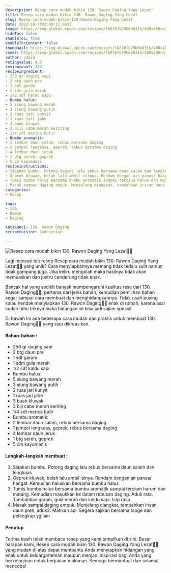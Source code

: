 ```yaml
---
description: Resep cara mudah bikin 130. Rawon Daging Yang Lezat"
title: Resep cara mudah bikin 130. Rawon Daging Yang Lezat
slug: Resep-cara-mudah-bikin-130-Rawon-Daging-Yang-Lezat
date: 2022-10-3T03:09:12.063Z
image: https://img-global.cpcdn.com/recipes/fb876fb29b6b031b/400x400cq70/photo.jpg
hideToc: false
enableToc: true
enableTocContent: false
thumbnail: https://img-global.cpcdn.com/recipes/fb876fb29b6b031b/400x400cq70/photo.jpg
cover: https://img-global.cpcdn.com/recipes/fb876fb29b6b031b/400x400cq70/photo.jpg
author: admin
ratingvalue: 4.8
reviewcount: 124
recipeingredient:
- 250 gr daging sapi
- 2 btg daun pre
- 1 sdt garam
- 1 sdm gula merah
- 1/2 sdt kaldu sapi
- Bumbu halus:
- 5 siung bawang merah
- 3 siung bawang putih
- 2 ruas jari kunyit
- 1 ruas jari jahe
- 3 buah kluwak
- 3 biji cabe merah keriting
- 1/4 sdt merica butir
- Bumbu aromatik:
- 2 lembar daun salam, rebus bersama daging
- 1 jempol lengkuas, geprek, rebus bersama daging
- 4 lembar daun jeruk
- 1 btg sereh, geprek
- 5 cm kayumanis
recipeinstructions:
- Siapkan bumbu. Potong daging lalu rebus bersama daun salam dan lengkuas
- Geprek kluwak, belah lalu ambil isinya. Rendam dengan air panas/ hangat. Kemudian haluskan bersama bumbu halus
- Tumis bumbu halus bersama bumbu aromatik sampai tercium harum dan matang. Kemudian masukkan ke dalam rebusan daging. Aduk rata. Tambahkan garam, gula merah dan kaldu sapi. Icip rasa
- Masak sampai daging empuk. Menjelang diangkat, tambahkan irisan daun preh, aduk2. Matikan api. Segera sajikan bersama taoge dan pelengkap yg lain
categories:
- Resep

tags:
- 130.
- Rawon
- Daging

katakunci: 130. Rawon Daging
recipecuisine: Indonesian

---
```


![Resep cara mudah bikin 130. Rawon Daging Yang Lezat👩‍🍳](https://img-global.cpcdn.com/recipes/fb876fb29b6b031b/400x400cq70/photo.jpg)

Lagi mencari ide resep Resep cara mudah bikin 130. Rawon Daging Yang Lezat👩‍🍳 yang unik? Cara menyiapkannya memang tidak terlalu sulit namun tidak gampang juga. Jika keliru mengolah maka hasilnya tidak akan memuaskan dan justru cenderung tidak enak.

Banyak hal yang sedikit banyak mempengaruhi kualitas rasa dari 130. Rawon Daging👩‍🍳, pertama dari jenis bahan, kemudian pemilihan bahan segar sampai cara membuat dan menghidangkannya. Tidak usah pusing kalau hendak menyiapkan 130. Rawon Daging👩‍🍳 enak di rumah, karena asal sudah tahu triknya maka hidangan ini bisa jadi sajian spesial.

Di bawah ini ada beberapa cara mudah dan praktis untuk membuat 130. Rawon Daging👩‍🍳 yang siap dikreasikan.

<!--inarticleads1-->

#### Bahan-bahan :

- 250 gr daging sapi
- 2 btg daun pre
- 1 sdt garam
- 1 sdm gula merah
- 1/2 sdt kaldu sapi
- Bumbu halus:
- 5 siung bawang merah
- 3 siung bawang putih
- 2 ruas jari kunyit
- 1 ruas jari jahe
- 3 buah kluwak
- 3 biji cabe merah keriting
- 1/4 sdt merica butir
- Bumbu aromatik:
- 2 lembar daun salam, rebus bersama daging
- 1 jempol lengkuas, geprek, rebus bersama daging
- 4 lembar daun jeruk
- 1 btg sereh, geprek
- 5 cm kayumanis

<!--inarticleads2-->

#### Langkah-langkah membuat :

1. Siapkan bumbu. Potong daging lalu rebus bersama daun salam dan lengkuas
1. Geprek kluwak, belah lalu ambil isinya. Rendam dengan air panas/ hangat. Kemudian haluskan bersama bumbu halus
1. Tumis bumbu halus bersama bumbu aromatik sampai tercium harum dan matang. Kemudian masukkan ke dalam rebusan daging. Aduk rata. Tambahkan garam, gula merah dan kaldu sapi. Icip rasa
1. Masak sampai daging empuk. Menjelang diangkat, tambahkan irisan daun preh, aduk2. Matikan api. Segera sajikan bersama taoge dan pelengkap yg lain

#### Penutup

Terima kasih telah membaca resep yang kami tampilkan di sini. Besar harapan kami, Resep cara mudah bikin 130. Rawon Daging Yang Lezat👩‍🍳 yang mudah di atas dapat membantu Anda menyiapkan hidangan yang enak untuk keluarga/teman maupun menjadi inspirasi bagi Anda yang berkeinginan untuk berjualan makanan. Semoga bermanfaat dan selamat mencoba!
